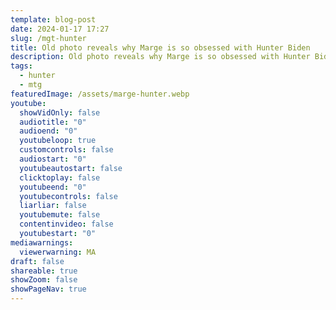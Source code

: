 ```yaml
---
template: blog-post
date: 2024-01-17 17:27
slug: /mgt-hunter
title: Old photo reveals why Marge is so obsessed with Hunter Biden
description: Old photo reveals why Marge is so obsessed with Hunter Biden
tags:
  - hunter
  - mtg
featuredImage: /assets/marge-hunter.webp
youtube:
  showVidOnly: false
  audiotitle: "0"
  audioend: "0"
  youtubeloop: true
  customcontrols: false
  audiostart: "0"
  youtubeautostart: false
  clicktoplay: false
  youtubeend: "0"
  youtubecontrols: false
  liarliar: false
  youtubemute: false
  contentinvideo: false
  youtubestart: "0"
mediawarnings:
  viewerwarning: MA
draft: false
shareable: true
showZoom: false
showPageNav: true
---
```


